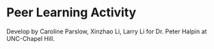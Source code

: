 # Peer Learning Activity 

Develop by Caroline Parslow, Xinzhao Li, Larry Li for Dr. Peter Halpin at UNC-Chapel Hill.
